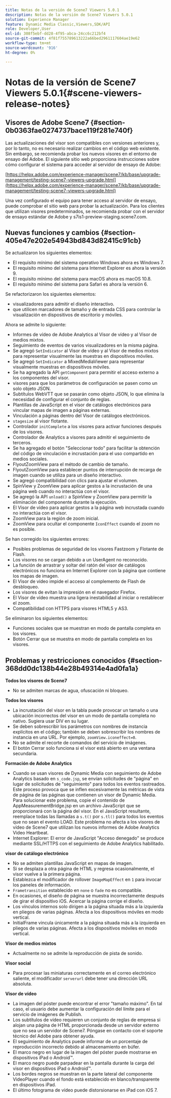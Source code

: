 ```yaml
---
title: Notas de la versión de Scene7 Viewers 5.0.1
description: Notas de la versión de Scene7 Viewers 5.0.1
solution: Experience Manager
feature: Dynamic Media Classic,Viewers,SDK/API
role: Developer,User
exl-id: 308f5ebf-dd28-4f95-abca-24cc6c212bf4
source-git-commit: 4f81f755789613222a66bed2961117604ae19e62
workflow-type: tm+mt
source-wordcount: '916'
ht-degree: 0%

---
```


# Notas de la versión de Scene7 Viewers 5.0.1{#scene-viewers-release-notes}

## Visores de Adobe Scene7 {#section-0b0363fae0274737bace119f281e740f}

Las actualizaciones del visor son compatibles con versiones anteriores y, por lo tanto, no es necesario realizar cambios en el código web existente. Sin embargo, se recomienda probar los nuevos visores en el entorno de ensayo del Adobe. El siguiente sitio web proporciona instrucciones sobre cómo configurar el sistema para acceder al servidor de ensayo de Adobe:

[https://helpx.adobe.com/experience-manager/scene7/kb/base/upgrade-management/testing-scene7-viewers-upgrade.html](https://helpx.adobe.com/experience-manager/scene7/kb/base/upgrade-management/testing-scene7-viewers-upgrade.html)

Una vez configurado el equipo para tener acceso al servidor de ensayo, puede comprobar el sitio web para probar la actualización. Para los clientes que utilizan visores predeterminados, se recomienda probar con el servidor de ensayo estándar de Adobe y s7is1-preview-staging.scene7.com.

## Nuevas funciones y cambios {#section-405e47e202e54943bd843d82415c91cb}

Se actualizaron los siguientes elementos:

* El requisito mínimo del sistema operativo Windows ahora es Windows 7.
* El requisito mínimo del sistema para Internet Explorer es ahora la versión 9.
* El requisito mínimo del sistema para macOS ahora es macOS 10.8.
* El requisito mínimo del sistema para Safari es ahora la versión 6.

Se refactorizaron los siguientes elementos:

* visualizadores para admitir el diseño interactivo.
* que utilicen marcadores de tamaño y de entrada CSS para controlar la visualización en dispositivos de escritorio y móviles.

Ahora se admite lo siguiente:

* Informes de vídeo de Adobe Analytics al Visor de vídeo y al Visor de medios mixtos.
* Seguimiento de eventos de varios visualizadores en la misma página.
* Se agregó `SetIndicator` al Visor de vídeo y al Visor de medios mixtos para representar visualmente las muestras en dispositivos móviles.
* Se agregó `SetIndicator` a MixedMediaViewer para representar visualmente muestras en dispositivos móviles.
* Se ha agregado la API `getComponent` para permitir el acceso externo a los componentes del visor.
* visores para que los parámetros de configuración se pasen como un solo objeto JSON.
* Subtítulos WebVTT que se pasarán como objeto JSON, lo que elimina la necesidad de configurar el conjunto de reglas.
* Plantillas de JavaScript en el visor de catálogos electrónicos para vincular mapas de imagen a páginas externas.
* Vinculación a páginas dentro del Visor de catálogos electrónicos.
* `stagesize` al visor flotante.
* Controlador `initComplete` a los visores para activar funciones después de los visores.
* Controlador de Analytics a visores para admitir el seguimiento de terceros.
* Se ha agregado el botón &quot;Seleccionar todo&quot; para facilitar la obtención del código de vinculación e incrustación para el uso compartido en medios sociales.
* FlyoutZoomView para el método de cambio de tamaño.
* FlyoutZoomView para establecer puntos de interrupción de recarga de imagen cuando se utiliza para un diseño interactivo.
* Se agregó compatibilidad con clics para ajustar el volumen.
* SpinView y ZoomView para aplicar gestos a la incrustación de una página web cuando no interactúa con el visor.
* Se agregó la API `unload()` a SpinView y ZoomView para permitir la eliminación del componente durante la ejecución.
* El Visor de vídeo para aplicar gestos a la página web incrustada cuando no interactúa con el visor.
* ZoomView para la región de zoom inicial.
* ZoomView para ocultar el componente `IconEffect` cuando el zoom no es posible.

Se han corregido los siguientes errores:

* Posibles problemas de seguridad de los visores Fastzoom y Flotante de Flash.
* Los visores no se cargan debido a un UserAgent no reconocido.
* La función de arrastrar y soltar del ratón del visor de catálogos electrónicos no funciona en Internet Explorer con la página que contiene los mapas de imagen.
* El Visor de vídeo impide el acceso al complemento de Flash de desbloqueo.
* Los visores de evitan la impresión en el navegador Firefox.
* El Visor de vídeo muestra una ligera inestabilidad al iniciar o restablecer el zoom.
* Compatibilidad con HTTPS para visores HTML5 y AS3.

Se eliminaron los siguientes elementos:

* Funciones sociales que se muestran en modo de pantalla completa en los visores.
* Botón Cerrar que se muestra en modo de pantalla completa en los visores.

## Problemas y restricciones conocidos {#section-368dd0dc138b44e28b49314e4ad0fa1a}

**Todos los visores de Scene7**

* No se admiten marcas de agua, ofuscación ni bloqueo.

**Todos los visores**

* La incrustación del visor en la tabla puede provocar un tamaño o una ubicación incorrectos del visor en un modo de pantalla completa no nativo. Sugiera usar DIV en su lugar.
* Se deben sobrescribir los parámetros con nombres de instancia explícitos en el código; también se deben sobrescribir los nombres de instancia en una URL. Por ejemplo, `zoomView.iconeffect=0`.
* No se admite el recorte de comandos del servicio de imágenes.
* El botón Cerrar solo funciona si el visor está abierto en una ventana secundaria.

**Formación de Adobe Analytics**

* Cuando se usan visores de Dynamic Media con seguimiento de Adobe Analytics basado en `s_code.jsp`, se envían solicitudes de &quot;página&quot; en lugar de solicitudes de &quot;seguimiento&quot; para todos los eventos rastreados. Este proceso provoca que se inflen excesivamente las métricas de vista de página de las páginas que contienen un visor de Dynamic Media. Para solucionar este problema, copie el contenido de AppMeasurementBridge.jsp en un archivo JavaScript que se proporcionará con la página del visor. En el JavaScript resultante, reemplace todas las llamadas a `s.t()` por `s.tl()` para todos los eventos que no sean el evento LOAD. Este problema no afecta a los visores de vídeo de Scene7 que utilizan los nuevos informes de Adobe Analytics Video Heartbeat.
* Internet Explorer: El error de JavaScript &quot;Acceso denegado&quot; se produce mediante SSL/HTTPS con el seguimiento de Adobe Analytics habilitado.

**visor de catálogo electrónico**

* No se admiten plantillas JavaScript en mapas de imagen.
* Si se desplaza a otra página de HTML y regresa ocasionalmente, el visor vuelve a la primera página.
* Establezca el modificador de rollover `ImageMapEffect` en `1` para invocar los paneles de información.
* `Frametransition` establecido en `none` o `fade` no es compatible.
* En ocasiones, el diseño de página se muestra incorrectamente después de girar el dispositivo iOS. Acercar la página corrige el diseño.
* Los vínculos internos solo dirigen a la página situada más a la izquierda en pliegos de varias páginas. Afecta a los dispositivos móviles en modo vertical.
* InitialFrame vincula únicamente a la página situada más a la izquierda en pliegos de varias páginas. Afecta a los dispositivos móviles en modo vertical.

**Visor de medios mixtos**

* Actualmente no se admite la reproducción de pista de sonido.

**Visor social**

* Para procesar las miniaturas correctamente en el correo electrónico saliente, el modificador `serverurl` debe tener una dirección URL absoluta.

**Visor de vídeo**

* La imagen del póster puede encontrar el error &quot;tamaño máximo&quot;. En tal caso, el usuario debe aumentar la configuración del límite para el servicio de imágenes de Publish.
* Los subtítulos de vídeo requieren un conjunto de reglas de empresa si alojan una página de HTML proporcionada desde un servidor externo que no sea un servidor de Scene7. Póngase en contacto con el soporte técnico del Adobe para obtener ayuda.
* El seguimiento de Analytics puede informar de un porcentaje de reproducción incorrecto debido al almacenamiento en búfer.
* El marco negro en lugar de la imagen del póster puede mostrarse en dispositivos iPad o Android™.
* El marco negro puede parpadear en la pantalla durante la carga del visor en dispositivos iPad o Android™.
* Los bordes negros se muestran en la parte lateral del componente VideoPlayer cuando el fondo está establecido en blanco/transparente en dispositivos iPad.
* El último fotograma de vídeo puede distorsionarse en iPad con iOS 7.
